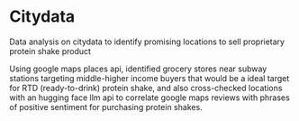 # Citydata
 Data analysis on citydata to identify promising locations to sell proprietary protein shake product

 Using google maps places api, identified grocery stores near subway stations targeting middle-higher income buyers that would be a ideal target for RTD (ready-to-drink) protein shake, and also cross-checked locations with an hugging face llm api to correlate google maps reviews with phrases of positive sentiment for purchasing protein shakes.
 

